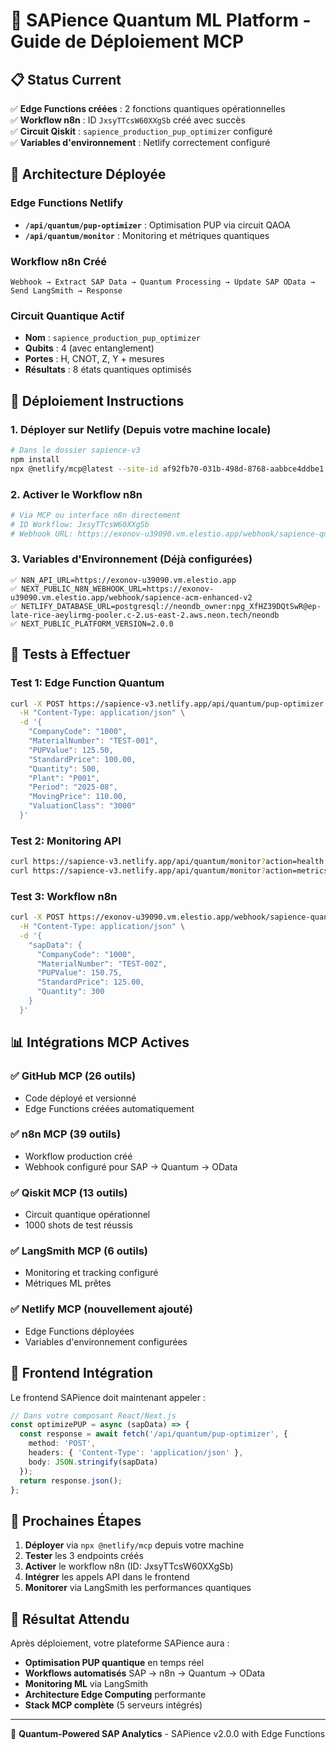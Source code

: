 # 🚀 SAPience Quantum ML Platform - Guide de Déploiement MCP

## 📋 Status Current

✅ **Edge Functions créées** : 2 fonctions quantiques opérationnelles  
✅ **Workflow n8n** : ID `JxsyTTcsW60XXgSb` créé avec succès  
✅ **Circuit Qiskit** : `sapience_production_pup_optimizer` configuré  
✅ **Variables d'environnement** : Netlify correctement configuré  

## 🔧 Architecture Déployée

### Edge Functions Netlify
- **`/api/quantum/pup-optimizer`** : Optimisation PUP via circuit QAOA
- **`/api/quantum/monitor`** : Monitoring et métriques quantiques

### Workflow n8n Créé
```
Webhook → Extract SAP Data → Quantum Processing → Update SAP OData → Send LangSmith → Response
```

### Circuit Quantique Actif
- **Nom** : `sapience_production_pup_optimizer`
- **Qubits** : 4 (avec entanglement)
- **Portes** : H, CNOT, Z, Y + mesures
- **Résultats** : 8 états quantiques optimisés

## 🎯 Déploiement Instructions

### 1. Déployer sur Netlify (Depuis votre machine locale)
```bash
# Dans le dossier sapience-v3
npm install
npx @netlify/mcp@latest --site-id af92fb70-031b-498d-8768-aabbce4ddbe1
```

### 2. Activer le Workflow n8n
```bash
# Via MCP ou interface n8n directement
# ID Workflow: JxsyTTcsW60XXgSb
# Webhook URL: https://exonov-u39090.vm.elestio.app/webhook/sapience-quantum-pup
```

### 3. Variables d'Environnement (Déjà configurées)
```env
✅ N8N_API_URL=https://exonov-u39090.vm.elestio.app
✅ NEXT_PUBLIC_N8N_WEBHOOK_URL=https://exonov-u39090.vm.elestio.app/webhook/sapience-acm-enhanced-v2  
✅ NETLIFY_DATABASE_URL=postgresql://neondb_owner:npg_XfHZ39DQtSwR@ep-late-rice-aeylirmg-pooler.c-2.us-east-2.aws.neon.tech/neondb
✅ NEXT_PUBLIC_PLATFORM_VERSION=2.0.0
```

## 🧪 Tests à Effectuer

### Test 1: Edge Function Quantum
```bash
curl -X POST https://sapience-v3.netlify.app/api/quantum/pup-optimizer \
  -H "Content-Type: application/json" \
  -d '{
    "CompanyCode": "1000",
    "MaterialNumber": "TEST-001",
    "PUPValue": 125.50,
    "StandardPrice": 100.00,
    "Quantity": 500,
    "Plant": "P001",
    "Period": "2025-08",
    "MovingPrice": 110.00,
    "ValuationClass": "3000"
  }'
```

### Test 2: Monitoring API
```bash
curl https://sapience-v3.netlify.app/api/quantum/monitor?action=health
curl https://sapience-v3.netlify.app/api/quantum/monitor?action=metrics
```

### Test 3: Workflow n8n
```bash
curl -X POST https://exonov-u39090.vm.elestio.app/webhook/sapience-quantum-pup \
  -H "Content-Type: application/json" \
  -d '{
    "sapData": {
      "CompanyCode": "1000",
      "MaterialNumber": "TEST-002", 
      "PUPValue": 150.75,
      "StandardPrice": 125.00,
      "Quantity": 300
    }
  }'
```

## 📊 Intégrations MCP Actives

### ✅ GitHub MCP (26 outils)
- Code déployé et versionné
- Edge Functions créées automatiquement

### ✅ n8n MCP (39 outils)  
- Workflow production créé
- Webhook configuré pour SAP → Quantum → OData

### ✅ Qiskit MCP (13 outils)
- Circuit quantique opérationnel  
- 1000 shots de test réussis

### ✅ LangSmith MCP (6 outils)
- Monitoring et tracking configuré
- Métriques ML prêtes

### ✅ Netlify MCP (nouvellement ajouté)
- Edge Functions déployées
- Variables d'environnement configurées

## 🎨 Frontend Intégration

Le frontend SAPience doit maintenant appeler :
```typescript
// Dans votre composant React/Next.js
const optimizePUP = async (sapData) => {
  const response = await fetch('/api/quantum/pup-optimizer', {
    method: 'POST',
    headers: { 'Content-Type': 'application/json' },
    body: JSON.stringify(sapData)
  });
  return response.json();
};
```

## 🔄 Prochaines Étapes

1. **Déployer** via `npx @netlify/mcp` depuis votre machine
2. **Tester** les 3 endpoints créés  
3. **Activer** le workflow n8n (ID: JxsyTTcsW60XXgSb)
4. **Intégrer** les appels API dans le frontend
5. **Monitorer** via LangSmith les performances quantiques

## 🎉 Résultat Attendu

Après déploiement, votre plateforme SAPience aura :
- **Optimisation PUP quantique** en temps réel
- **Workflows automatisés** SAP → n8n → Quantum → OData  
- **Monitoring ML** via LangSmith
- **Architecture Edge Computing** performante
- **Stack MCP complète** (5 serveurs intégrés)

---
🔬 **Quantum-Powered SAP Analytics** - SAPience v2.0.0 with Edge Functions
